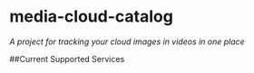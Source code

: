 # media-cloud-catalog

*A project for tracking your cloud images in videos in one place*

##Current Supported Services
